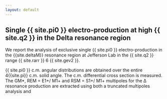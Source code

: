 ```yaml
---
layout: default
---
```


## Single {{ site.pi0 }} electro-production at high {{ site.q2 }} in the Delta resonance region


We report the analysis of exclusive single {{ site.pi0 }} electro-production in the 
{{site.deltaM}} resonance region at Jefferson Lab in the {{ site.q2 }} 
range {{ site.rarr }} 6 {{ site.gev2 }}. 

{{ site.pi0 }} c.m. angular distributions are obtained over the entire 4{{site.pi}} 
c.m. solid angle. 
The c.m. differential cross section is measured.
The GM*, REM = E1+/ M1+ and RSM = S1+/ M1+ multipoles for the Δ 
resonance production are extracted using both a truncated multipoles analysis and

